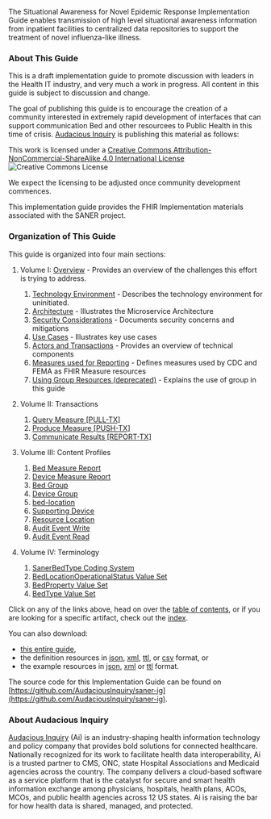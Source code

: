
The Situational Awareness for Novel Epidemic Response Implementation Guide enables transmission
of high level situational awareness information from inpatient facilities to centralized data repositories
to support the treatment of novel influenza-like illness.
    



### About This Guide
This is a draft implementation guide to promote discussion with leaders in the Health
IT industry, and very much a work in progress.  All content in this guide is subject
to discussion and change.

The goal of publishing this guide is to encourage the creation of a community interested
in extremely rapid development of interfaces that can support communication Bed and other
resourcees to Public Health in this time of crisis.  [Audacious Inquiry](https://ainq.com) is publishing this
material as follows:

This work is licensed under a [Creative Commons Attribution-NonCommercial-ShareAlike 4.0 International License](http://creativecommons.org/licenses/by-nc-sa/4.0/) ![Creative Commons License](https://i.creativecommons.org/l/by-nc-sa/4.0/80x15.png)

We expect the licensing to be adjusted once community development commences.

This implementation guide provides the FHIR Implementation materials associated with
the SANER project.

### Organization of This Guide
This guide is organized into four main sections:

1. Volume I: [Overview](overview.html) - Provides an overview of the challenges this effort is trying to address.
   1. [Technology Environment](technology_environment.html) - Describes the technology environment for uninitiated.
   2. [Architecture](architecture.html) - Illustrates the Microservice Architecture
   3. [Security Considerations](security_considerations.html) - Documents security concerns and mitigations
   4. [Use Cases](use_cases.html) - Illustrates key use cases
   5. [Actors and Transactions](actors_and_transactions.html) - Provides an overview of technical components
   6. [Measures used for Reporting](measures.html) - Defines measures used by CDC and FEMA as FHIR Measure resources
   7. [Using Group Resources (deprecated)](using_group_resources.html) - Explains the use of group in this guide

2. Volume II: Transactions
   1. [Query Measure [PULL-TX]](transaction-1.html)
   2. [Produce Measure [PUSH-TX]](transaction-2.html)
   3. [Communicate Results [REPORT-TX]](transaction-3.html)

3. Volume III: Content Profiles
   1. [Bed Measure Report](StructureDefinition-saner-bed-measure-report.html)
   2. [Device Measure Report](StructureDefinition-saner-device-measure-report.html)
   3. [Bed Group](StructureDefinition-saner-bed-group.html)
   4. [Device Group](StructureDefinition-saner-device-group.html)
   5. [bed-location](StructureDefinition-saner-bed-location.html)
   6. [Supporting Device](StructureDefinition-saner-supporting-device.html)
   7. [Resource Location](StructureDefinition-saner-resource-location.html)
   8. [Audit Event Write](StructureDefinition-saner-audit-event-write.html)
   9. [Audit Event Read](StructureDefinition-saner-audit-event-read.html)

4. Volume IV: Terminology
   1. [SanerBedType Coding System](CodeSystem-SanerBedType.html)
   4. [BedLocationOperationalStatus Value Set](ValueSet-BedLocationOperationalStatus.html)
   5. [BedProperty Value Set](ValueSet-BedProperty.html)
   6. [BedType Value Set](ValueSet-BedType.html)

Click on any of the links above, head on over the [table of contents](toc.html), or
if you are looking for a specific artifact, check out the [index](artifacts.html).

You can also download:

* [this entire guide](full-ig.zip),
* the definition resources in [json](definitions.json.zip), [xml](definitions.xml.zip), [ttl](definitions.ttl.zip), or [csv](csvs.zip) format, or
* the example resources in [json](examples.json.zip), [xml](examples.xml.zip) or [ttl](examples.ttl.zip) format.

The source code for this Implementation Guide can be found on
[https://github.com/AudaciousInquiry/saner-ig](https://github.com/AudaciousInquiry/saner-ig).

### About Audacious Inquiry ###
[Audacious Inquiry](https://ainq.com) (Ai) is an industry-shaping health information technology and
policy company that provides bold solutions for connected healthcare. Nationally recognized for its
work to facilitate health data interoperability, Ai is a trusted partner to CMS, ONC, state Hospital
Associations and Medicaid agencies across the country. The company delivers a cloud-based software as
a service platform that is the catalyst for secure and smart health information exchange among
physicians, hospitals, health plans, ACOs, MCOs, and public health agencies across 12 US states.
Ai is raising the bar for how health data is shared, managed, and protected.

        